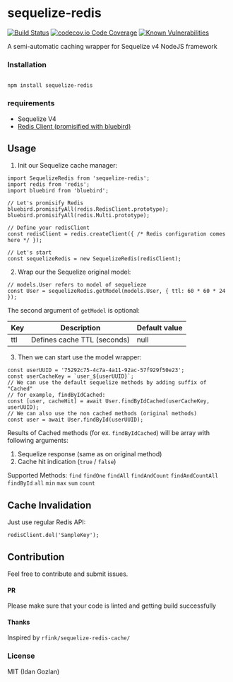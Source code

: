 # sequelize-redis
[![Build Status](https://travis-ci.org/idangozlan/sequelize-redis.svg?branch=master)](https://travis-ci.org/idangozlan/sequelize-redis)
[![codecov.io Code Coverage](https://img.shields.io/codecov/c/github/idangozlan/sequelize-redis.svg?maxAge=2592000)](https://codecov.io/github/idangozlan/sequelize-redis?branch=master)
[![Known Vulnerabilities](https://snyk.io/test/github/idangozlan/sequelize-redis/badge.svg)](https://snyk.io/test/github/idangozlan/sequelize-redis)

A semi-automatic caching wrapper for Sequelize v4 NodeJS framework

### Installation

```

npm install sequelize-redis

```
### requirements
- Sequelize V4
- [Redis Client (promisified with bluebird) ](https://github.com/NodeRedis/node_redis#promises) 

## Usage
1. Init our Sequelize cache manager:
```
import SequelizeRedis from 'sequelize-redis';
import redis from 'redis';
import bluebird from 'bluebird';

// Let's promisify Redis
bluebird.promisifyAll(redis.RedisClient.prototype);
bluebird.promisifyAll(redis.Multi.prototype);

// Define your redisClient
const redisClient = redis.createClient({ /* Redis configuration comes here */ });

// Let's start
const sequelizeRedis = new SequelizeRedis(redisClient);
```

2. Wrap our the Sequelize original model:
``` 
// models.User refers to model of sequelieze
const User = sequelizeRedis.getModel(models.User, { ttl: 60 * 60 * 24 });
```
The second argument of `getModel` is optional:

| Key | Description                 | Default value |
|-----|-----------------------------|---------------|
| ttl | Defines cache TTL (seconds) | null          |


3. Then we can start use the model wrapper:
```
const userUUID = '75292c75-4c7a-4a11-92ac-57f929f50e23';
const userCacheKey = `user_${userUUID}`;
// We can use the default sequelize methods by adding suffix of "Cached" 
// for example, findByIdCached: 
const [user, cacheHit] = await User.findByIdCached(userCacheKey, userUUID);
// We can also use the non cached methods (original methods)
const user = await User.findById(userUUID);
```

Results of Cached methods (for ex. `findByIdCached`) will be array with following arguments: 
1. Sequelize response (same as on original method)
2. Cache hit indication (`true` / `false`)


Supported Methods:
  `find`
  `findOne`
  `findAll`
  `findAndCount`
  `findAndCountAll`
  `findById`
  `all`
  `min`
  `max`
  `sum`
  `count`

## Cache Invalidation
Just use regular Redis API:
```
redisClient.del('SampleKey');
```

## Contribution
Feel free to contribute and submit issues.

#### PR
Please make sure that your code is linted and getting build successfully


#### Thanks
Inspired by `rfink/sequelize-redis-cache/`

### License
MIT (Idan Gozlan)